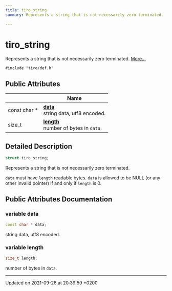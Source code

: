 ```yaml
---
title: tiro_string
summary: Represents a string that is not necessarily zero terminated. 

---
```


# tiro_string



Represents a string that is not necessarily zero terminated.  [More...](#detailed-description)


`#include "tiro/def.h"`

## Public Attributes

|                | Name           |
| -------------- | -------------- |
| const char &#42; | **[data](/docs/api/classes/structtiro__string#variable-data)** <br>string data, utf8 encoded.  |
| size&#95;t | **[length](/docs/api/classes/structtiro__string#variable-length)** <br>number of bytes in `data`.  |

## Detailed Description

```cpp
struct tiro_string;
```

Represents a string that is not necessarily zero terminated. 

`data` must have `length` readable bytes. `data` is allowed to be NULL (or any other invalid pointer) if and only if `length` is 0. 

## Public Attributes Documentation

### variable data

```cpp
const char * data;
```

string data, utf8 encoded. 

### variable length

```cpp
size_t length;
```

number of bytes in `data`. 

-------------------------------

Updated on 2021-09-26 at 20:39:59 +0200